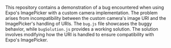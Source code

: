 This repository contains a demonstration of a bug encountered when using Expo's ImagePicker with a custom camera implementation. The problem arises from incompatibility between the custom camera's image URI and the ImagePicker's handling of URIs. The `bug.js` file showcases the buggy behavior, while `bugSolution.js` provides a working solution.  The solution involves modifying how the URI is handled to ensure compatibility with Expo's ImagePicker.